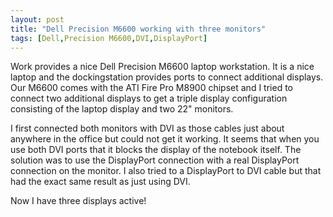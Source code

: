 ```yaml
---
layout: post
title: "Dell Precision M6600 working with three monitors"
tags: [Dell,Precision M6600,DVI,DisplayPort]
---
```


Work provides a nice  Dell Precision M6600 laptop workstation. It is a nice laptop and the dockingstation provides ports to connect additional displays. Our M6600 comes with the ATI Fire Pro M8900 chipset and I tried to connect two additional displays to get a triple display configuration consisting of the laptop display and two 22" monitors.

I first connected both monitors with DVI as those cables just about anywhere in the office but could not get it working. It seems that when you use both DVI ports that it blocks the display of the notebook itself. The solution was to use the DisplayPort connection with a real DisplayPort connection on the monitor. I also tried to a DisplayPort to DVI cable but that had the exact same result as just using DVI.

Now I have three displays active!